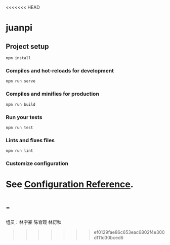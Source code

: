 <<<<<<< HEAD
# juanpi

## Project setup
```
npm install
```

### Compiles and hot-reloads for development
```
npm run serve
```

### Compiles and minifies for production
```
npm run build
```

### Run your tests
```
npm run test
```

### Lints and fixes files
```
npm run lint
```

### Customize configuration
See [Configuration Reference](https://cli.vuejs.org/config/).
=======
# -
组员：林宇豪 陈育观 林衍秋
>>>>>>> ef0129fae86c653eac6802f4e300df11d30bced6
